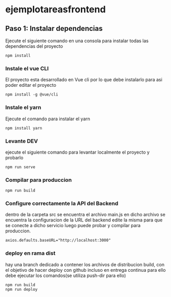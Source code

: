 # ejemplotareasfrontend

## Paso 1: Instalar dependencias
Ejecute el siguiente comando en una consola para instalar todas las dependencias del proyecto
```
npm install
```
### Instale el vue CLI
El proyecto esta desarrollado en Vue cli por lo que debe instalarlo para asi poder editar el proyecto
```
npm install -g @vue/cli
```
### Instale el yarn 
Ejecute el comando para instalar el yarn
```
npm install yarn
```
### Levante DEV
ejecute el siguiente comando para levantar localmente el proyecto y probarlo
```
npm run serve
```

### Compilar para produccion
```
npm run build
```

### Configure correctamente la API del Backend
dentro de la carpeta src se encuentra el archivo main.js en dicho archivo se encuentra la configuracion de la URL del backend edite la misma para que se conecte a dicho servicio luego puede probar y compilar para produccion.
```
axios.defaults.baseURL="http://localhost:3000"
```
### deploy en rama dist
hay una branch dedicado a contener los archivos de distribucion build, con el objetivo de hacer deploy con github incluso en entrega continua para ello debe ejecutar los comandos(se utiliza push-dir para ello)
```
npm run build
npm run deploy
```
